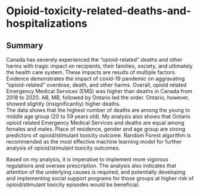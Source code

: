 # Opioid-toxicity-related-deaths-and-hospitalizations
## Summary


Canada has severely experienced the “opioid-related” deaths and other harms with tragic impact on recipients, their families, society, and ultimately the health care system. These impacts are results of multiple factors. Evidence demonstrates the impact of covid-19 pandemic on aggravating “opioid-related” overdose, death, and other harms. Overall, opioid related Emergency Medical Services (EMS) was higher than deaths in Canada from 2018 to 2020. AB, MB, followed by Ontario led the order. Ontario, however, showed slightly (insignificantly) higher deaths.   
The data shows that the highest number of deaths are among the young to middle age group (20 to 59 years old). My analysis also shows that Ontario opioid related Emergency Medical Services and deaths are equal among females and males.
Place of residence, gender and age group are strong predictors of opioid/stimulant toxicity outcome. Random Forest algorithm is recommended as the most effective machine learning model for further analysis of opioid/stimulant toxicity outcomes.

Based on my analysis, it is imperative to implement more vigorous regulations and oversee prescription. The analysis also indicates that attention of the underlying causes is required, and potentially developing and implementing social support programs for those groups at higher risk of opioid/stimulant toxicity episodes would be beneficial. 

